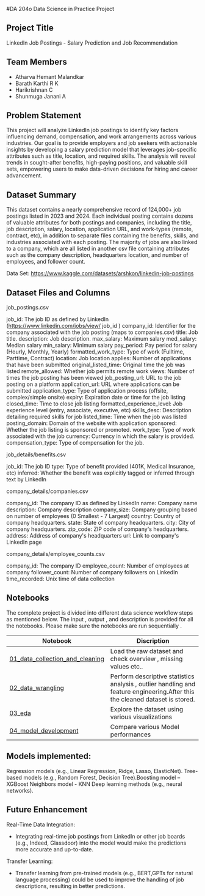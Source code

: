 
#DA 204o Data Science in Practice Project

## Project Title
LinkedIn Job Postings - Salary Prediction and Job Recommendation

## Team Members
- Atharva Hemant Malandkar
- Barath Karthi R K
- Harikrishnan C
- Shunmuga Janani A

## Problem Statement
This project will analyze LinkedIn job postings to identify key factors influencing demand, compensation, and work arrangements across various industries. Our goal is to provide employers and job seekers with actionable insights by developing a salary prediction model that leverages job-specific attributes such as title, location, and required skills. The analysis will reveal trends in sought-after benefits, high-paying positions, and valuable skill sets, empowering users to make data-driven decisions for hiring and career advancement.

## Dataset Summary
This dataset contains a nearly comprehensive record of 124,000+ job postings listed in 2023 and 2024. Each individual posting contains dozens of valuable attributes for both postings and companies, including the title, job description, salary, location, application URL, and work-types (remote, contract, etc), in addition to separate files containing the benefits, skills, and industries associated with each posting. The majority of jobs are also linked to a company, which are all listed in another csv file containing attributes such as the company description, headquarters location, and number of employees, and follower count.

Data Set: https://www.kaggle.com/datasets/arshkon/linkedin-job-postings

## Dataset Files and Columns

job_postings.csv

job_id: The job ID as defined by LinkedIn (https://www.linkedin.com/jobs/view/ job_id )
company_id: Identifier for the company associated with the job posting (maps to companies.csv)
title: Job title.
description: Job description.
max_salary: Maximum salary
med_salary: Median salary
min_salary: Minimum salary
pay_period: Pay period for salary (Hourly, Monthly, Yearly)
formatted_work_type: Type of work (Fulltime, Parttime, Contract)
location: Job location
applies: Number of applications that have been submitted
original_listed_time: Original time the job was listed
remote_allowed: Whether job permits remote work
views: Number of times the job posting has been viewed
job_posting_url: URL to the job posting on a platform
application_url: URL where applications can be submitted
application_type: Type of application process (offsite, complex/simple onsite)
expiry: Expiration date or time for the job listing
closed_time: Time to close job listing
formatted_experience_level: Job experience level (entry, associate, executive, etc)
skills_desc: Description detailing required skills for job
listed_time: Time when the job was listed
posting_domain: Domain of the website with application
sponsored: Whether the job listing is sponsored or promoted.
work_type: Type of work associated with the job
currency: Currency in which the salary is provided.
compensation_type: Type of compensation for the job.

job_details/benefits.csv

job_id: The job ID
type: Type of benefit provided (401K, Medical Insurance, etc)
inferred: Whether the benefit was explicitly tagged or inferred through text by LinkedIn

company_details/companies.csv

company_id: The company ID as defined by LinkedIn
name: Company name
description: Company description
company_size: Company grouping based on number of employees (0 Smallest - 7 Largest)
country: Country of company headquarters.
state: State of company headquarters.
city: City of company headquarters.
zip_code: ZIP code of company's headquarters.
address: Address of company's headquarters
url: Link to company's LinkedIn page

company_details/employee_counts.csv

company_id: The company ID
employee_count: Number of employees at company
follower_count: Number of company followers on LinkedIn
time_recorded: Unix time of data collection

## Notebooks
The complete project is divided into different data science workflow steps as mentioned below.
The input , output , and description is provided for all the notebooks.
Please make sure the notebooks are run sequentially .

| **Notebook**                  | **Discription**     |
| ------------------- | ------------------ |
| [01_data_collection_and_cleaning](https://github.com/atharva-h-m/LinkedIn-Job-Postings/blob/main/notebooks/01-data_collection_and_cleaning.ipynb)   | Load the raw dataset and check overview , missing values etc..  |
| [02_data_wrangling](https://github.com/atharva-h-m/LinkedIn-Job-Postings/blob/main/notebooks/02-data_wrangling.ipynb)   | Perform descriptive statistics analysis , outlier handling and feature engineering.After this the cleaned dataset is stored.   |
| [03_eda](https://github.com/atharva-h-m/LinkedIn-Job-Postings/blob/main/notebooks/03-EDA.ipynb)   | Explore the dataset using various visualizations  |
| [04_model_development](https://github.com/atharva-h-m/LinkedIn-Job-Postings/blob/main/notebooks/04-model_development.ipynb)  | Compare various Model performances  |

## Models implemented:​
Regression models (e.g., Linear Regression, Ridge, Lasso, ElasticNet).​
Tree-based models (e.g., Random Forest, Decision Tree).​
Boosting model – XGBoost​
Neighbors model - KNN​
Deep learning methods (e.g., neural networks).

## Future Enhancement
Real-Time Data Integration:​
- Integrating real-time job postings from LinkedIn or other job boards (e.g., Indeed, Glassdoor) into the model would make the predictions more accurate and up-to-date.​

Transfer Learning:​
- Transfer learning from pre-trained models (e.g., BERT,GPTs for natural language processing) could be used to improve the handling of job descriptions, resulting in better predictions.
